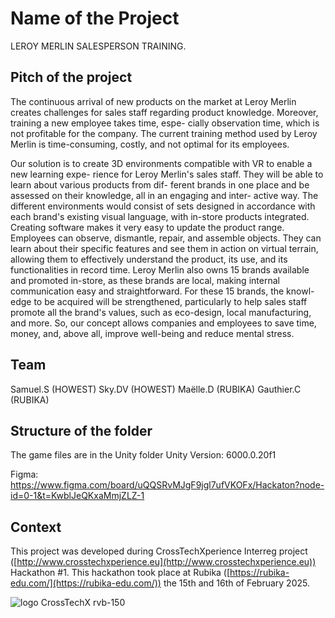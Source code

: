 # Name of the Project

LEROY MERLIN SALESPERSON TRAINING.

## Pitch of the project

The continuous arrival of new products on the market at Leroy Merlin creates challenges for sales staff regarding product knowledge. Moreover, training a new employee takes time, espe- cially observation time, which is not profitable for the company. The current training method used by Leroy Merlin is time-consuming, costly, and not optimal for its employees.

Our solution is to create 3D environments compatible with VR to enable a new learning expe- rience for Leroy Merlin's sales staff. They will be able to learn about various products from dif- ferent brands in one place and be assessed on their knowledge, all in an engaging and inter- active way. The different environments would consist of sets designed in accordance with each brand's existing visual language, with in-store products integrated. Creating software makes it very easy to update the product range. Employees can observe, dismantle, repair, and assemble objects. They can learn about their specific features and see them in action on virtual terrain, allowing them to effectively understand the product, its use, and its functionalities in record time. Leroy Merlin also owns 15 brands available and promoted in-store, as these brands are local, making internal communication easy and straightforward. For these 15 brands, the knowl- edge to be acquired will be strengthened, particularly to help sales staff promote all the brand's values, such as eco-design, local manufacturing, and more.
So, our concept allows companies and employees to save time, money, and, above all, improve well-being and reduce mental stress.

## Team

Samuel.S (HOWEST)
Sky.DV (HOWEST)
Maëlle.D (RUBIKA)
Gauthier.C (RUBIKA)

## Structure of the folder

The game files are in the Unity folder 
Unity Version: 6000.0.20f1

Figma: https://www.figma.com/board/uQQSRvMJgF9jgl7ufVKOFx/Hackaton?node-id=0-1&t=KwblJeQKxaMmjZLZ-1

## Context

This project was developed during CrossTechXperience Interreg project ([http://www.crosstechxperience.eu](http://www.crosstechxperience.eu)) Hackathon #1.
This hackathon took place at Rubika ([https://rubika-edu.com/](https://rubika-edu.com/)) the 15th and 16th of February 2025.


![logo CrossTechX rvb-150](https://github.com/user-attachments/assets/b2c622b3-c234-462a-a646-c7f3380c91bd)
